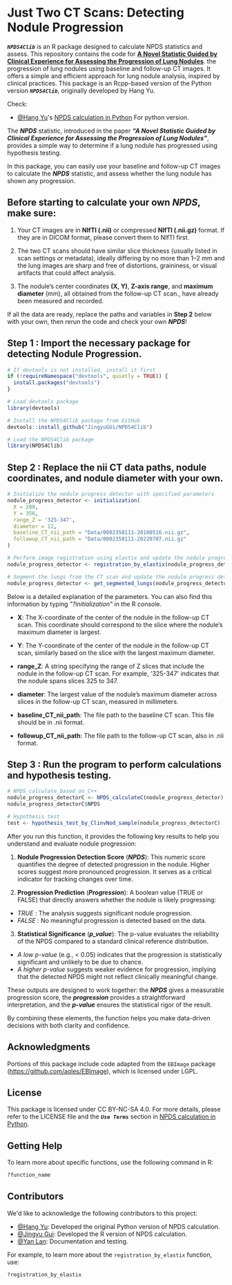 # Just Two CT Scans: Detecting Nodule Progression

**_`NPDS4Clib`_** is an R package designed to calculate NPDS statistics and assess. This repository contains the code for [**A Novel Statistic Guided by Clinical Experience for Assessing the Progression of Lung Nodules**](url). 
the progression of lung nodules using baseline and follow-up CT images. It offers 
a simple and efficient approach for lung nodule analysis, inspired by clinical practices. 
This package is an Rcpp-based version of the Python version **_`NPDS4Clib`_**, originally developed by Hang Yu.

Check:
- [@Hang Yu](https://github.com/hangyustat)'s [NPDS calculation in Python](https://github.com/hangyustat/NPDS)
For python version.

The **_NPDS_** statistic, introduced in the paper **_“A Novel Statistic Guided 
by Clinical Experience for Assessing the Progression of Lung Nodules”_**, provides 
a simple way to determine if a lung nodule has progressed using hypothesis testing.

In this package, you can easily use your baseline and follow-up CT images to calculate the **_NPDS_** statistic, and assess whether the lung nodule has shown any progression.

## Before starting to calculate your own **_NPDS_**, **make sure**:

1. Your CT images are in **NIfTI (.nii)** or compressed **NIfTI (.nii.gz)** format.
If they are in DICOM format, please convert them to NIfTI first.

2. The two CT scans should have similar slice thickness (usually listed in scan 
settings or metadata), ideally differing by no more than 1–2 mm and the lung images 
are sharp and free of distortions, graininess, or visual artifacts that could affect analysis.

3. The nodule’s center coordinates **(X, Y)**, **Z-axis range**, and **maximum diameter** (mm), 
all obtained from the follow-up CT scan., have already been measured and recorded.

If all the data are ready, replace the paths and variables in **Step 2** below with 
your own, then rerun the code and check your own **_NPDS_**!

## Step 1 : Import the necessary package for detecting Nodule Progression.

```r
# If devtools is not installed, install it first
if (!requireNamespace("devtools", quietly = TRUE)) {
  install.packages("devtools")
}

# Load devtools package
library(devtools)

# Install the NPDS4Clib package from GitHub
devtools::install_github("JingyuGUi/NPDS4Clib")

# Load the NPDS4Clib package
library(NPDS4Clib)
```

## Step 2 : Replace the nii CT data paths, nodule coordinates, and nodule diameter with your own.

```r
# Initialize the nodule progress detector with specified parameters
nodule_progress_detector <- initialization(
  X = 209, 
  Y = 356, 
  range_Z = '325-347', 
  diameter = 12, 
  baseline_CT_nii_path = "Data/0002358111-20180516.nii.gz", 
  followup_CT_nii_path = "Data/0002358111-20220707.nii.gz"  
)

# Perform image registration using elastix and update the nodule progress detector
nodule_progress_detector <- registration_by_elastix(nodule_progress_detector)

# Segment the lungs from the CT scan and update the nodule progress detector
nodule_progress_detector <- get_segmented_lungs(nodule_progress_detector)
```

Below is a detailed explanation of the parameters. You can also find this information 
by typing _"?initialization"_ in the R console.

- **X**:
The X-coordinate of the center of the nodule in the follow-up CT scan. This coordinate 
should correspond to the slice where the nodule’s maximum diameter is largest.

- **Y**:
The Y-coordinate of the center of the nodule in the follow-up CT scan, similarly 
based on the slice with the largest maximum diameter.

- **range_Z**:
A string specifying the range of Z slices that include the nodule in the follow-up 
CT scan. For example, '325-347' indicates that the nodule spans slices 325 to 347.

- **diameter**:
The largest value of the nodule’s maximum diameter across slices in the follow-up 
CT scan, measured in millimeters.

- **baseline_CT_nii_path**:
The file path to the baseline CT scan. This file should be in .nii format.

- **followup_CT_nii_path**:
The file path to the follow-up CT scan, also in .nii format.

## Step 3 : Run the program to perform calculations and hypothesis testing.

```r
# NPDS_calculate_based_on_C++
nodule_progress_detectorC <- NPDS_calculateC(nodule_progress_detector)
nodule_progress_detectorC$NPDS

# Hypothesis test
test <- hypothesis_test_by_ClinvNod_sample(nodule_progress_detectorC)
```

After you run this function, it provides the following key results to help you 
understand and evaluate nodule progression:

1. **Nodule Progression Detection Score** (**_NPDS_**):
This numeric score quantifies the degree of detected progression in the nodule. 
Higher scores suggest more pronounced progression. It serves as a critical indicator 
for tracking changes over time.

2. **Progression Prediction** (**_Progression_**):
A boolean value (TRUE or FALSE) that directly answers whether the nodule is likely progressing:
  -  _TRUE_ : The analysis suggests significant nodule progression.
  - _FALSE_ : No meaningful progression is detected based on the data.

3. **Statistical Significance** (**_p_value_**):
The p-value evaluates the reliability of the NPDS compared to a standard clinical 
reference distribution.
  - _A low p-value_ (e.g., < 0.05) indicates that the progression is statistically 
  significant and unlikely to be due to chance.
  - _A higher p-value_ suggests weaker evidence for progression, implying that the 
  detected NPDS might not reflect clinically meaningful change.

These outputs are designed to work together: the **_NPDS_** gives a measurable 
progression score, the **_progression_** provides a straightforward interpretation, 
and the **_p-value_** ensures the statistical rigor of the result. 

By combining these elements, the function helps you make data-driven decisions with 
both clarity and confidence.

## Acknowledgments
Portions of this package include code adapted from the `EBImage` package 
(https://github.com/aoles/EBImage), which is licensed under LGPL.

## License
This package is licensed under CC BY-NC-SA 4.0. For more details, please refer to the LICENSE file and the **_`Use Terms`_** section in [NPDS calculation in Python](https://github.com/hangyustat/NPDS).

## Getting Help
To learn more about specific functions, use the following command in R:

```R
?function_name
```

## Contributors
We'd like to acknowledge the following contributors to this project:

- [@Hang Yu](https://github.com/hangyustat): Developed the original Python version of NPDS calculation.
- [@Jingyu Gui](https://github.com/JingyuGUi): Developed the R version of NPDS calculation.
- [@Yan Lan](https://github.com/lyannnisme): Documentation and testing.



For example, to learn more about the `registration_by_elastix` function, use:

```R
?registration_by_elastix
```
